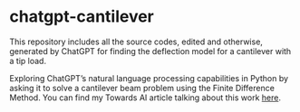 # chatgpt-cantilever

This repository includes all the source codes, edited and otherwise, generated by ChatGPT for finding the deflection model for a cantilever with a tip load.

Exploring ChatGPT’s natural language processing capabilities in Python by asking it to solve a cantilever beam problem using the Finite Difference Method. You can find my Towards AI article talking about this work [here](https://pub.towardsai.net/the-cantilever-v-s-chatgpt-bb9641b0a768).
